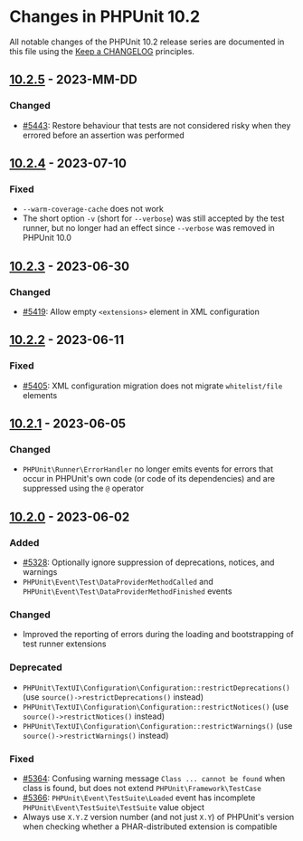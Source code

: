 # Changes in PHPUnit 10.2

All notable changes of the PHPUnit 10.2 release series are documented in this file using the [Keep a CHANGELOG](https://keepachangelog.com/) principles.

## [10.2.5] - 2023-MM-DD

### Changed

* [#5443](https://github.com/sebastianbergmann/phpunit/issues/5443): Restore behaviour that tests are not considered risky when they errored before an assertion was performed

## [10.2.4] - 2023-07-10

### Fixed

* `--warm-coverage-cache` does not work
* The short option `-v` (short for `--verbose`)  was still accepted by the test runner, but no longer had an effect since `--verbose` was removed in PHPUnit 10.0

## [10.2.3] - 2023-06-30

### Changed

* [#5419](https://github.com/sebastianbergmann/phpunit/pull/5419): Allow empty `<extensions>` element in XML configuration

## [10.2.2] - 2023-06-11

### Fixed

* [#5405](https://github.com/sebastianbergmann/phpunit/issues/5405): XML configuration migration does not migrate `whitelist/file` elements

## [10.2.1] - 2023-06-05

### Changed

* `PHPUnit\Runner\ErrorHandler` no longer emits events for errors that occur in PHPUnit's own code (or code of its dependencies) and are suppressed using the `@` operator

## [10.2.0] - 2023-06-02

### Added

* [#5328](https://github.com/sebastianbergmann/phpunit/issues/5328): Optionally ignore suppression of deprecations, notices, and warnings
* `PHPUnit\Event\Test\DataProviderMethodCalled` and `PHPUnit\Event\Test\DataProviderMethodFinished` events

### Changed

* Improved the reporting of errors during the loading and bootstrapping of test runner extensions

### Deprecated

* `PHPUnit\TextUI\Configuration\Configuration::restrictDeprecations()` (use `source()->restrictDeprecations()` instead)
* `PHPUnit\TextUI\Configuration\Configuration::restrictNotices()` (use `source()->restrictNotices()` instead)
* `PHPUnit\TextUI\Configuration\Configuration::restrictWarnings()` (use `source()->restrictWarnings()` instead)

### Fixed

* [#5364](https://github.com/sebastianbergmann/phpunit/issues/5364): Confusing warning message `Class ... cannot be found` when class is found, but does not extend `PHPUnit\Framework\TestCase`
* [#5366](https://github.com/sebastianbergmann/phpunit/issues/5366): `PHPUnit\Event\TestSuite\Loaded` event has incomplete `PHPUnit\Event\TestSuite\TestSuite` value object
* Always use `X.Y.Z` version number (and not just `X.Y`) of PHPUnit's version when checking whether a PHAR-distributed extension is compatible

[10.2.5]: https://github.com/sebastianbergmann/phpunit/compare/10.2.4...10.2
[10.2.4]: https://github.com/sebastianbergmann/phpunit/compare/10.2.3...10.2.4
[10.2.3]: https://github.com/sebastianbergmann/phpunit/compare/10.2.2...10.2.3
[10.2.2]: https://github.com/sebastianbergmann/phpunit/compare/10.2.1...10.2.2
[10.2.1]: https://github.com/sebastianbergmann/phpunit/compare/10.2.0...10.2.1
[10.2.0]: https://github.com/sebastianbergmann/phpunit/compare/10.1.3...10.2.0
